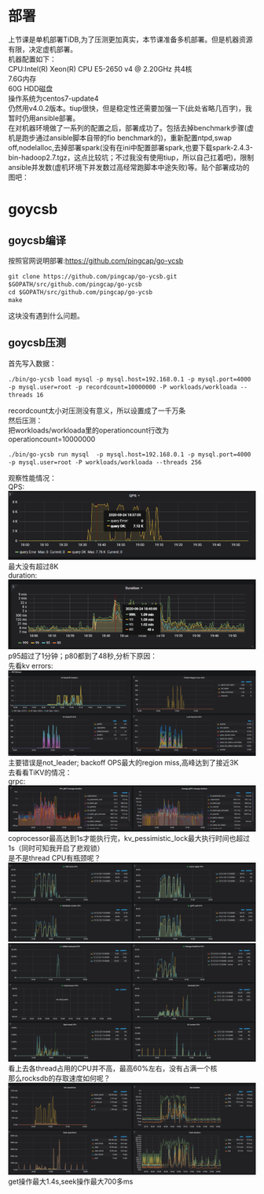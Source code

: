# 部署
上节课是单机部署TiDB,为了压测更加真实，本节课准备多机部署。但是机器资源有限，决定虚机部署。  
机器配置如下：  
CPU:Intel(R) Xeon(R) CPU E5-2650 v4 @ 2.20GHz 共4核  
7.6G内存  
60G HDD磁盘  
操作系统为centos7-update4  
仍然用v4.0.2版本。tiup很快，但是稳定性还需要加强一下(此处省略几百字)，我暂时仍用ansible部署。  
在对机器环境做了一系列的配置之后，部署成功了。包括去掉benchmark步骤(虚机是跑步通过ansible脚本自带的fio benchmark的)，重新配置ntpd,swap off,nodelalloc,去掉部署spark(没有在ini中配置部署spark,也要下载spark-2.4.3-bin-hadoop2.7.tgz，这点比较坑；不过我没有使用tiup，所以自己扛着吧)，限制ansible并发数(虚机环境下并发数过高经常跑脚本中途失败)等。贴个部署成功的图吧：  

# goycsb  
## goycsb编译  
按照官网说明部署:https://github.com/pingcap/go-ycsb  
```
git clone https://github.com/pingcap/go-ycsb.git $GOPATH/src/github.com/pingcap/go-ycsb
cd $GOPATH/src/github.com/pingcap/go-ycsb
make
```  
这块没有遇到什么问题。  
## goycsb压测  
首先写入数据：  
``` 
./bin/go-ycsb load mysql -p mysql.host=192.168.0.1 -p mysql.port=4000 -p mysql.user=root -p recordcount=10000000 -P workloads/workloada --threads 16
``` 
recordcount太小对压测没有意义，所以设置成了一千万条  
然后压测：  
把workloads/workloada里的operationcount行改为operationcount=10000000  
``` 
./bin/go-ycsb run mysql  -p mysql.host=192.168.0.1 -p mysql.port=4000 -p mysql.user=root -P workloads/workloada --threads 256
``` 
观察性能情况：   
QPS:  
![image](https://github.com/zhuboshuai/tidb-coding/blob/master/lesson-2/QPS.png)  
最大没有超过8K  
duration:  
![image](https://github.com/zhuboshuai/tidb-coding/blob/master/lesson-2/duration.png)  
p95超过了1分钟；p80都到了48秒,分析下原因：    
先看kv errors:  
![image](https://github.com/zhuboshuai/tidb-coding/blob/master/lesson-2/KV%20errors.png) 
主要错误是not_leader; backoff OPS最大的region miss,高峰达到了接近3K  
去看看TiKV的情况：  
grpc:  
![image](https://github.com/zhuboshuai/tidb-coding/blob/master/lesson-2/grpc.png)  
coprocessor最高达到1s才能执行完，kv_pessimistic_lock最大执行时间也超过1s（同时可知我开启了悲观锁）  
是不是thread CPU有瓶颈呢？  
![image](https://github.com/zhuboshuai/tidb-coding/blob/master/lesson-2/thread%20cpu%201.png)  
![image](https://github.com/zhuboshuai/tidb-coding/blob/master/lesson-2/thread%20cpu%202.png)  
看上去各thread占用的CPU并不高，最高60%左右，没有占满一个核  
那么rocksdb的存取速度如何呢？  
![image](https://github.com/zhuboshuai/tidb-coding/blob/master/lesson-2/rocksdb%20-%20kv.png)   
get操作最大1.4s,seek操作最大700多ms  





